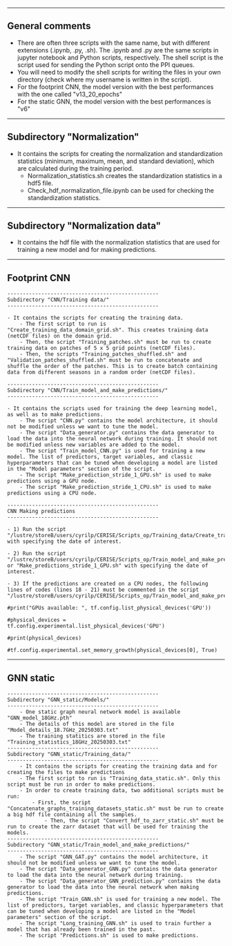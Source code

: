 -------------------------------------------------
General comments
-------------------------------------------------

- There are often three scripts with the same name, but with different extensions (.ipynb, .py, .sh). The .ipynb and .py are the same scripts in jupyter notebook and Python scripts, respectively. The shell script is the script used for sending the Python script onto the PPI queues.
- You will need to modify the shell scripts for writing the files in your own directory (check where my username is written in the script).
- For the footprint CNN, the model version with the best performances with the one called "v13_20_epochs"
- For the static GNN, the model version with the best performances is "v6"

-------------------------------------------------
Subdirectory "Normalization"
-------------------------------------------------

- It contains the scripts for creating the normalization and standardization statistics (minimum, maximum, mean, and standard deviation), which are calculated during the training period. 
	- Normalization_statistics.sh creates the standardization statistics in a hdf5 file.
	- Check_hdf_normalization_file.ipynb can be used for checking the standardization statistics.

-------------------------------------------------
Subdirectory "Normalization data"
-------------------------------------------------

- It contains the hdf file with the normalization statistics that are used for training a new model and for making predictions.

-------------------------------------------------
Footprint CNN
-------------------------------------------------
	-------------------------------------------------
	Subdirectory "CNN/Training data/"
	-------------------------------------------------

	- It contains the scripts for creating the training data.
		- The first script to run is "Create_training_data_domain_grid.sh". This creates training data (netCDF files) on the domain grid.
		- Then, the script "Training_patches.sh" must be run to create training data on patches of 5 x 5 grid points (netCDF files).
		- Then, the scripts "Training_patches_shuffled.sh" and "Validation_patches_shuffled.sh" must be run to concatenate and shuffle the order of the patches. This is to create batch containing data from different seasons in a random order (netCDF files).

	-------------------------------------------------
	Subdirectory "CNN/Train_model_and_make_predictions/"
	-------------------------------------------------

	- It contains the scripts used for training the deep learning model, as well as to make predictions.
		- The script "CNN.py" contains the model architecture, it should not be modified unless we want to tune the model.
		- The script "Data_generator.py" contains the data generator to load the data into the neural network during training. It should not be modified unless new variables are added to the model.
		- The script "Train_model_CNN.py" is used for training a new model. The list of predictors, target variables, and classic hyperparameters that can be tuned when developing a model are listed in the "Model parameters" section of the script. 
		- The script "Make_prediction_stride_1_GPU.sh" is used to make predictions using a GPU node.
		- The script "Make_prediction_stride_1_CPU.sh" is used to make predictions using a CPU node.

	-------------------------------------------------
	CNN Making predictions
	-------------------------------------------------

	- 1) Run the script "/lustre/storeB/users/cyrilp/CERISE/Scripts_op/Training_data/Create_training_data_domain_grid.sh" with specifying the date of interest.

	- 2) Run the script "/lustre/storeB/users/cyrilp/CERISE/Scripts_op/Train_model_and_make_predictions/Make_predictions_stride_1_CPU.sh" or "Make_predictions_stride_1_GPU.sh" with specifying the date of interest.

	- 3) If the predictions are created on a CPU nodes, the following lines of codes (lines 18 - 21) must be commented in the script "/lustre/storeB/users/cyrilp/CERISE/Scripts_op/Train_model_and_make_predictions/Make_predictions_stride_1.py":

	#print("GPUs available: ", tf.config.list_physical_devices('GPU'))

	#physical_devices = tf.config.experimental.list_physical_devices('GPU')

	#print(physical_devices)

	#tf.config.experimental.set_memory_growth(physical_devices[0], True)


-------------------------------------------------
GNN static
-------------------------------------------------
	-------------------------------------------------
	Subdirectory "GNN_static/Models/"
	-------------------------------------------------
        - One static graph neural network model is available "GNN_model_18GHz.pth"
        - The details of this model are stored in the file "Model_details_18.7GHz_20250303.txt"
        - The training statitics are stored in the file "Training_statistics_18GHz_20250303.txt"
	-------------------------------------------------
	Subdirectory "GNN_static/Training_data/"
	-------------------------------------------------
        - It contains the scripts for creating the training data and for creating the files to make predictions
        - The first script to run is "Training_data_static.sh". Only this script must be run in order to make predictions.
        - In order to create training data, two additional scripts must be run:
        	- First, the script "Concatenate_graphs_training_datasets_static.sh" must be run to create a big hdf file containing all the samples.
                - Then, the script "Convert_hdf_to_zarr_static.sh" must be run to create the zarr dataset that will be used for training the models.
	-------------------------------------------------
	Subdirectory "GNN_static/Train_model_and_make_predictions/"
	-------------------------------------------------
        - The script "GNN_GAT.py" contains the model architecture, it should not be modified unless we want to tune the model.
        - The script "Data_generator_GNN.py" contains the data generator to load the data into the neural network during training. 
        - The script "Data_generator_GNN_prediction.py" contains the data generator to load the data into the neural network when making predictions. 
        - The script "Train_GNN.sh" is used for training a new model. The list of predictors, target variables, and classic hyperparameters that can be tuned when developing a model are listed in the "Model parameters" section of the script.
        - The script "Long_training_GNN.sh" is used to train further a model that has already been trained in the past.
        - The script "Predictions.sh" is used to make predictions.
